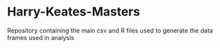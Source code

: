 # Harry-Keates-Masters
Repository containing the main csv and R files used to generate the data frames used in analysis
